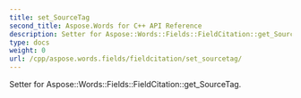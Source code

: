 ```yaml
---
title: set_SourceTag
second_title: Aspose.Words for C++ API Reference
description: Setter for Aspose::Words::Fields::FieldCitation::get_SourceTag. 
type: docs
weight: 0
url: /cpp/aspose.words.fields/fieldcitation/set_sourcetag/
---
```


Setter for Aspose::Words::Fields::FieldCitation::get_SourceTag. 


